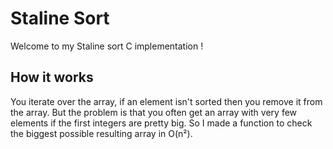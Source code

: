 # Staline Sort

Welcome to my Staline sort C implementation !

## How it works

You iterate over the array, if an element isn't sorted then you remove it from the array.
But the problem is that you often get an array with very few elements if the first integers are pretty big.
So I made a function to check the biggest possible resulting array in O(n²).
